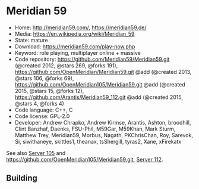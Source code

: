# Meridian 59

- Home: http://meridian59.com/, https://meridian59.de/
- Media: https://en.wikipedia.org/wiki/Meridian_59
- State: mature
- Download: https://meridian59.com/play-now.php
- Keyword: role playing, multiplayer online + massive
- Code repository: https://github.com/Meridian59/Meridian59.git (@created 2012, @stars 269, @forks 191), https://github.com/OpenMeridian/Meridian59.git @add (@created 2013, @stars 106, @forks 69), https://github.com/OpenMeridian105/Meridian59.git @add (@created 2015, @stars 15, @forks 12), https://github.com/Arantis/Meridian59_112.git @add (@created 2015, @stars 4, @forks 4)
- Code language: C++, C
- Code license: GPL-2.0
- Developer: Andrew Chrapko, Andrew Kirmse, Arantis, Ashton, broodhill, Clint Banzhaf, Daenks, FSU-Phil, M59Gar, M59Khan, Mark Sturm, Matthew Trey, Meridian59, Morbus, Nagath, PKChrisChan, Roy, Sarevok, Si, siwithaneye, skittles1, theanax, tsShergill, tyras2, Xane, xFirekatx

See also [Server 105](https://www.meridiannext.com/) and https://github.com/OpenMeridian105/Meridian59.git, [Server 112](https://github.com/Arantis/Meridian59_112.git).

## Building
